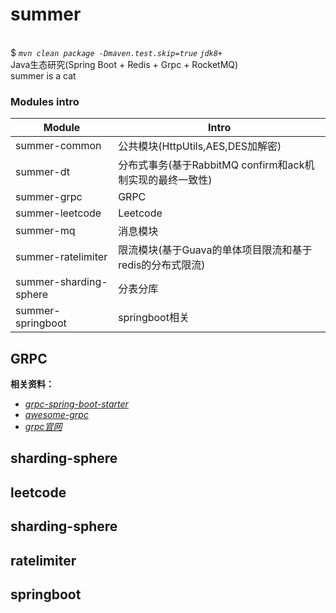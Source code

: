 # summer<br>$ *`mvn clean package -Dmaven.test.skip=true` `jdk8+`*<br>Java生态研究(Spring Boot + Redis + Grpc + RocketMQ)<br>summer is a cat### Modules introModule | Intro  ------ | ------  summer-common | 公共模块(HttpUtils,AES,DES加解密)<br>summer-dt | 分布式事务(基于RabbitMQ confirm和ack机制实现的最终一致性)<br>summer-grpc | GRPC<br>summer-leetcode | Leetcode<br>summer-mq | 消息模块<br>summer-ratelimiter | 限流模块(基于Guava的单体项目限流和基于redis的分布式限流)<br>summer-sharding-sphere | 分表分库<br>summer-springboot | springboot相关<br>## GRPC**相关资料：**    - [*grpc-spring-boot-starter*](https://github.com/LogNet/grpc-spring-boot-starter)<br>- [*awesome-grpc*](https://github.com/grpc-ecosystem/awesome-grpc)<br>- [*grpc官网*](https://grpc.io/)<br>## sharding-sphere  ## leetcode  ## sharding-sphere  ## ratelimiter  ## springboot  